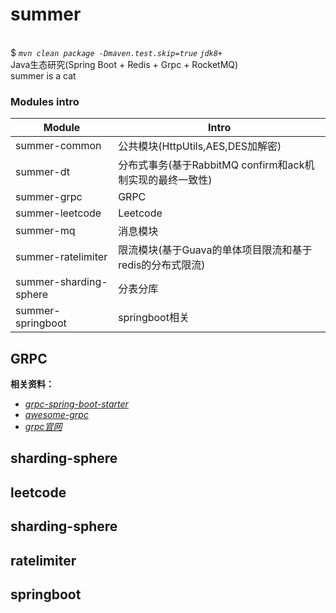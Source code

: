 # summer<br>$ *`mvn clean package -Dmaven.test.skip=true` `jdk8+`*<br>Java生态研究(Spring Boot + Redis + Grpc + RocketMQ)<br>summer is a cat### Modules introModule | Intro  ------ | ------  summer-common | 公共模块(HttpUtils,AES,DES加解密)<br>summer-dt | 分布式事务(基于RabbitMQ confirm和ack机制实现的最终一致性)<br>summer-grpc | GRPC<br>summer-leetcode | Leetcode<br>summer-mq | 消息模块<br>summer-ratelimiter | 限流模块(基于Guava的单体项目限流和基于redis的分布式限流)<br>summer-sharding-sphere | 分表分库<br>summer-springboot | springboot相关<br>## GRPC**相关资料：**    - [*grpc-spring-boot-starter*](https://github.com/LogNet/grpc-spring-boot-starter)<br>- [*awesome-grpc*](https://github.com/grpc-ecosystem/awesome-grpc)<br>- [*grpc官网*](https://grpc.io/)<br>## sharding-sphere  ## leetcode  ## sharding-sphere  ## ratelimiter  ## springboot  